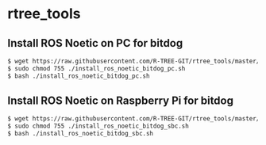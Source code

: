 # rtree_tools

## Install ROS Noetic on PC for bitdog
```sh
$ wget https://raw.githubusercontent.com/R-TREE-GIT/rtree_tools/master/install_ros_noetic_bitdog_pc.sh
$ sudo chmod 755 ./install_ros_noetic_bitdog_pc.sh
$ bash ./install_ros_noetic_bitdog_pc.sh
```
## Install ROS Noetic on Raspberry Pi for bitdog
```sh
$ wget https://raw.githubusercontent.com/R-TREE-GIT/rtree_tools/master/install_ros_noetic_bitdog_sbc.sh
$ sudo chmod 755 ./install_ros_noetic_bitdog_sbc.sh
$ bash ./install_ros_noetic_bitdog_sbc.sh
```
